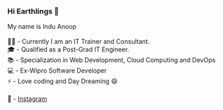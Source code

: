 ### Hi Earthlings 👋
My name is Indu Anoop\
\
👩‍🏫 - Currently I am an IT Trainer and Consultant.\
🎓 - Qualified as a Post-Grad IT Engineer.\
📚 - Specialization in Web Development, Cloud Computing and DevOps\
💻 - Ex-Wipro Software Developer\
⚡ - Love coding and Day Dreaming 😄\
\
📱 - [Instagram](https://www.instagram.com/indu_anoop/)

<!--
**induanoopsia/induanoopsia** is a ✨ _special_ ✨ repository because its `README.md` (this file) appears on your GitHub profile.

Here are some ideas to get you started:

- 🔭 I’m currently working on ...
- 🌱 I’m currently learning ...
- 👯 I’m looking to collaborate on ...
- 🤔 I’m looking for help with ...
- 💬 Ask me about ...
- 📫 How to reach me: ...
- 😄 Pronouns: ...
- ⚡ Fun fact: ...
-->
